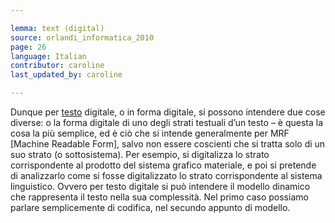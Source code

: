 ```yaml
---

lemma: text (digital)
source: orlandi_informatica_2010
page: 26
language: Italian
contributor: caroline
last_updated_by: caroline

---
```


Dunque per [testo](text.html) digitale, o in forma digitale, si possono intendere due cose diverse: o la forma digitale di uno degli strati testuali d’un testo – è questa la cosa la più semplice, ed è ciò che si intende generalmente per MRF [Machine Readable Form], salvo non essere coscienti che si tratta solo di un suo strato (o sottosistema). Per esempio, si digitalizza lo strato corrispondente al prodotto del sistema grafico materiale, e poi si pretende di analizzarlo come si fosse digitalizzato lo strato corrispondente al sistema linguistico. Ovvero per testo digitale si può intendere il modello dinamico che rappresenta il testo nella sua complessità. Nel primo caso possiamo parlare semplicemente di codifica, nel secundo appunto di modello.
